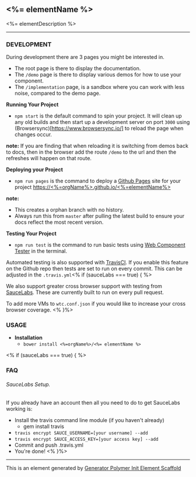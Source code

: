 ## <%= elementName %>

<%= elementDescription %>

---

### DEVELOPMENT

During development there are 3 pages you might be interested in.
 - The root page is there to display the documentation.
 - The `/demo` page is there to display various demos for how to use your component.
 - The `/implementation` page, is a sandbox where you can work with less noise, compared to the demo page.

**Running Your Project**

 - `npm start` is the default command to spin your project. It will clean up any old builds
 and then start up a development server on port `3000`  using (Browsersync)[https://www.browsersync.io/] to reload the page when changes occur.

**note:** If you are finding that when reloading it is switching from demos back to docs, then in the browser add the route `/demo` to the url and then the refreshes will happen on that route.

**Deploying your Project**

- `npm run pages` is the command to deploy a [Github Pages](https://pages.github.com/) site for your project [https://<%=orgName%>.github.io/<%=elementName%>](https://<%=orgName%>.github.io/<%=elementName%>)

**note:**
  - This creates a orphan branch with no history.
  - Always run this from `master` after pulling the latest build to ensure your docs reflect
  the most recent version.

**Testing Your Project**

- `npm run test` is the command to run basic tests using [Web Component Tester](https://github.com/Polymer/web-component-tester) in the terminal.

Automated testing is also supported with [TravisCI](https://travis-ci.org/getting_started). If you enable this feature on the Github repo then tests are set to run on every commit. This can be adjusted in the `.travis.yml`<% if (sauceLabs === true) { %>

We also support greater cross browser support with testing from [SauceLabs](https://saucelabs.com/). These are currently built to run on every pull request.

To add more VMs to `wtc.conf.json` if you would like to increase your cross browser coverage.
<% }%>


### USAGE

- **Installation**
  - `bower install <%=orgName%>/<%= elementName %>`

<% if (sauceLabs === true) { %>
### FAQ

###### SauceLabs Setup.
If you already have an account then all you need to do to get SauceLabs working is:
- Install the travis command line module (if you haven't already)
    - gem install travis
- `travis encrypt SAUCE_USERNAME=[your username] --add`
- `travis encrypt SAUCE_ACCESS_KEY=[your access key] --add`
- Commit and push .travis.yml
- You're done!
<% }%>

----

This is an element generated by [Generator Polymer Init Element Scaffold](https://github.com/photoshelter/generator-polymer-init-element-scaffold)
